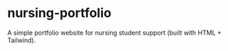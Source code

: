 # nursing-portfolio
A simple portfolio website for nursing student support (built with HTML + Tailwind).
